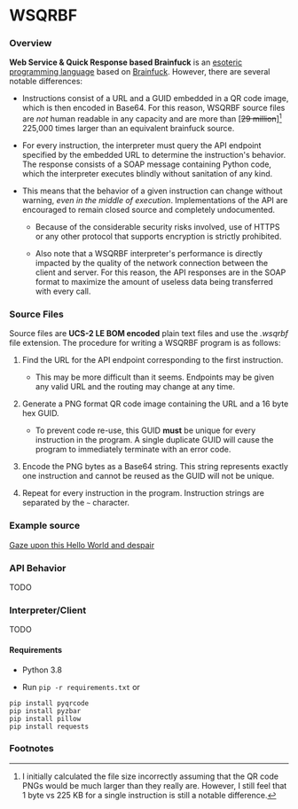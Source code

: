 # WSQRBF

### Overview

**Web Service & Quick Response based Brainfuck** is an 
[esoteric programming language](https://en.wikipedia.org/wiki/Esoteric_programming_language)
based on 
[Brainfuck](https://en.wikipedia.org/wiki/Brainfuck). 
However, there are several notable differences:

* Instructions consist of a URL and a GUID embedded in a QR code 
image, which is then encoded in Base64. For this reason, WSQRBF source files
are _not_ human readable in any capacity and are more than [~~29 million~~][^1] 225,000 times larger than an equivalent brainfuck source.

* For every instruction, the interpreter must query the API endpoint specified
by the embedded URL to determine the instruction's behavior. The response 
consists of a SOAP message containing Python code, which the interpreter 
executes blindly without sanitation of any kind. 

* This means that the behavior of a given instruction can change without warning,
_even in the middle of execution_. Implementations of the API are encouraged
to remain closed source and completely undocumented.

    - Because of the considerable security risks involved, use 
    of HTTPS or any other protocol that supports encryption is strictly 
    prohibited.
    
    - Also note that a WSQRBF interpreter's performance is directly impacted
    by the quality of the network connection between the client and server. For 
    this reason, the API responses are in the SOAP format to maximize the amount of
    useless data being transferred with every call.

### Source Files

Source files are **UCS-2 LE BOM encoded** plain text files and use the _.wsqrbf_ 
file extension. The procedure for writing a WSQRBF program is as follows:

1. Find the URL for the API endpoint corresponding to the first instruction. 
    
    - This may be more difficult than it seems. Endpoints may be given any 
    valid URL and the routing may change at any time.
    
2. Generate a PNG format QR code image containing the URL and a 16 byte hex GUID. 

    - To prevent code re-use, this GUID **must** be unique for every instruction in the program.
    A single duplicate GUID will cause the program to immediately terminate with an error code.

3. Encode the PNG bytes as a Base64 string. This string represents exactly one instruction
and cannot be reused as the GUID will not be unique.

4. Repeat for every instruction in the program. Instruction strings are separated by the `~` character.

### Example source

[Gaze upon this Hello World and despair](https://raw.githubusercontent.com/erikm6872/WSQRBF/master/samples/helloworld.wsqrbf)

### API Behavior

TODO

### Interpreter/Client

TODO

#### Requirements

* Python 3.8

* Run `pip -r requirements.txt` or

```
pip install pyqrcode
pip install pyzbar
pip install pillow
pip install requests
```


### Footnotes
[^1]: I initially calculated the file size incorrectly assuming that the QR
code PNGs would be much larger than they really are. 
However,  I still feel that 1 byte vs 225 KB for a single instruction is still
a notable difference.